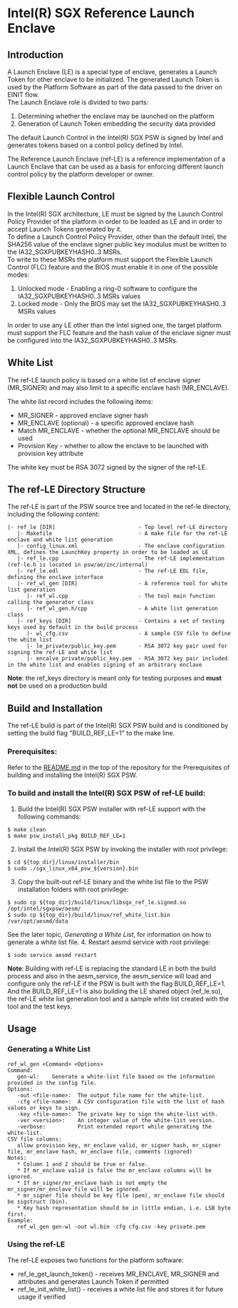 # Intel(R) SGX Reference Launch Enclave

## Introduction
A Launch Enclave (LE) is a special type of enclave, generates a Launch Token for other enclave to be initialized. The generated Launch Token is used by the Platform Software as part of the data passed to the driver on EINIT flow.  
The Launch Enclave role is divided to two parts:  
1. Determining whether the enclave may be launched on the platform  
2. Generation of Launch Token embedding the security data provided  

The default Launch Control in the Intel(R) SGX PSW is signed by Intel and generates tokens based on a control policy defined by Intel.
    
The Reference Launch Enclave (ref-LE) is a reference implementation of a Launch Enclave that can be used as a basis for enforcing different launch control policy by the platform developer or owner.

## Flexible Launch Control
In the Intel(R) SGX architecture, LE must be signed by the Launch Control Policy Provider of the platform in order to be loaded as LE and in order to accept Launch Tokens generated by it.  
To define a Launch Control Policy Provider, other than the default Intel, the SHA256 value of the enclave signer public key modulus must be written to the IA32_SGXPUBKEYHASH0..3 MSRs.  
To write to these MSRs the platform must support the Flexible Launch Control (FLC) feature and the BIOS must enable it in one of the possible modes:  
1. Unlocked mode - Enabling a ring-0 software to configure the IA32_SGXPUBKEYHASH0..3 MSRs values
2. Locked mode - Only the BIOS may set the IA32_SGXPUBKEYHASH0..3 MSRs values

In order to use any LE other than the Intel signed one, the target platform must support the FLC feature and the hash value of the enclave signer must be configured into the IA32_SGXPUBKEYHASH0..3 MSRs.

## White List
The ref-LE launch policy is based on a white list of enclave signer (MR_SIGNER) and may also limit to a specific enclave hash (MR_ENCLAVE).

The white list record includes the following items:  
* MR_SIGNER - approved enclave signer hash
* MR_ENCLAVE (optional) - a specific approved enclave hash
* Match MR_ENCLAVE - whether the optional MR_ENCLAVE should be used
* Provision Key - whether to allow the enclave to be launched with provision key attribute
    
The white key must be RSA 3072 signed by the signer of the ref-LE.    

## The ref-LE Directory Structure
The ref-LE is part of the PSW source tree and located in the ref-le directory, including the following content:  
~~~
|- ref_le [DIR]                          - Top level ref-LE directory
   |- Makefile                           - A make file for the ref-LE enclave and white list generation
   |- config_linux.xml                   - The enclave configuration XML, defines the LaunchKey property in order to be loaded as LE
   |- ref_le.cpp                         - The ref-LE implementation (ref-le.h is located in psw/ae/inc/internal)
   |- ref_le.edl                         - The ref-LE EDL file, defining the enclave interface
   |- ref_wl_gen [DIR]                   - A reference tool for white list generation
      |- ref_wl.cpp                      - The tool main function calling the generator class
      |- ref_wl_gen.h/cpp                - A white list generation class
   |- ref_keys [DIR]                     - Contains a set of testing keys used by default in the build process 
      |- wl_cfg.csv                      - A sample CSV file to define the white list
      |- le_private/public_key.pem       - RSA 3072 key pair used for signing the ref-LE and white list
      |- encalve_private/public_key.pem  - RSA 3072 key pair included in the white list and enables signing of an arbitrary enclave
~~~
**Note**: the ref_keys directory is meant only for testing purposes and **must not** be used on a production build

## Build and Installation
The ref-LE build is part of the Intel(R) SGX PSW build and is conditioned by setting the build flag "BUILD_REF_LE=1" to the make line. 
### Prerequisites:
Refer to the [README.md](../../../README.md) in the top of the repository for the Prerequisites of building and installing the Intel(R) SGX PSW.

### To build and install the Intel(R) SGX PSW of ref-LE build:
1. Build the Intel(R) SGX PSW installer with ref-LE support with the following commands:
```
$ make clean
$ make psw_install_pkg BUILD_REF_LE=1
```
2. Install the Intel(R) SGX PSW by invoking the installer with root privilege:
```
$ cd ${top_dir}/linux/installer/bin
$ sudo ./sgx_linux_x64_psw_${version}.bin
```
3. Copy the built-out ref-LE binary and the white list file to the PSW installation folders with root privilege:
```
$ sudo cp ${top_dir}/build/linux/libsgx_ref_le.signed.so /opt/intel/sgxpsw/aesm/
$ sudo cp ${top_dir}/build/linux/ref_white_list.bin /var/opt/aesmd/data
```
See the later topic, *Generating a White List*, for information on how to generate a white list file.
4. Restart aesmd service with root privilege:
```
$ sudo service aesmd restart
```

**Note**: Building with ref-LE is replacing the standard LE in both the build process and also in the aesm_service, the aesm_service will load and configure only the ref-LE if the PSW is built with the flag BUILD_REF_LE=1. And the BUILD_REF_LE=1 is also building the LE shared object (ref_le.so), the ref-LE white list generation tool and a sample white list created with the tool and the test keys.

## Usage
### Generating a White List
~~~
ref_wl_gen <Command> <Options>  
Command:  
   gen-wl:    Generate a white-list file based on the information provided in the config file.   
Options:  
   -out <file-name>:  The output file name for the white-list.   
   -cfg <file-name>:  A CSV configuration file with the list of hash values or keys to sign.   
   -key <file-name>:  The private key to sign the white-list with.   
   -ver <version>:    An integer value of the white-list version.   
   -verbose:          Print extended report while generating the white-list.   
CSV file columns:   
   allow provision key, mr_enclave valid, mr_signer hash, mr_signer file, mr_enclave hash, mr_enclave file, comments (ignored)   
Notes:    
   * Column 1 and 2 should be true or false.   
   * If mr_enclave valid is false the mr_enclave columns will be ignored. 
   * If mr_signer/mr_enclave hash is not empty the mr_signer/mr_enclave file will be ignored. 
   * mr_signer file should be key file (pem), mr_enclave file should be sigstruct (bin). 
   * Key hash representation should be in little endian, i.e. LSB byte first.    
Example:  
   ref_wl_gen gen-wl -out wl.bin -cfg cfg.csv -key private.pem 
~~~
### Using the ref-LE
The ref-LE exposes two functions for the platform software:
* ref_le_get_launch_token() - receives MR_ENCLAVE, MR_SIGNER and attributes and generates Launch Token if permitted
* ref_le_init_white_list() - receives a white list file and stores it for future usage if verified
